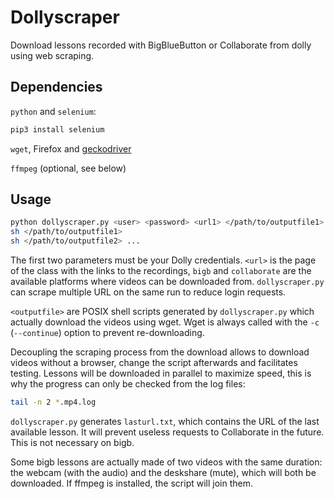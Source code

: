 # Dollyscraper

Download lessons recorded with BigBlueButton or Collaborate from dolly using web
scraping.

## Dependencies

``python`` and ``selenium``:

```bash
pip3 install selenium
```

``wget``, Firefox and [geckodriver](https://github.com/mozilla/geckodriver/releases)

``ffmpeg`` (optional, see below)

## Usage

```bash
python dollyscraper.py <user> <password> <url1> </path/to/outputfile1> (bigb|collab) <url2> </path/to/outputfile2> (bigb|collab) ...
sh </path/to/outputfile1>
sh </path/to/outputfile2> ...
```

The first two parameters must be your Dolly credentials. ``<url>`` is the page
of the class with the links to the recordings, ``bigb`` and ``collaborate`` are
the available platforms where videos can be downloaded from. ``dollyscraper.py``
can scrape multiple URL on the same run to reduce login requests.

``<outputfile>`` are POSIX shell scripts generated by ``dollyscraper.py`` which
actually download the videos using wget. Wget is always called with the ``-c``
(``--continue``) option to prevent re-downloading.

Decoupling the scraping process from the download allows to download videos
without a browser, change the script afterwards and facilitates testing. Lessons
will be downloaded in parallel to maximize speed, this is why the progress can
only be checked from the log files:

```bash
tail -n 2 *.mp4.log
```

``dollyscraper.py`` generates ``lasturl.txt``, which contains the URL of the
last available lesson. It will prevent useless requests to Collaborate in the
future. This is not necessary on bigb.

Some bigb lessons are actually made of two videos with the same duration: the
webcam (with the audio) and the deskshare (mute), which will both be downloaded.
If ffmpeg is installed, the script will join them.
